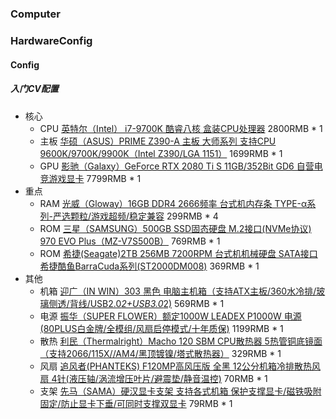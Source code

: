 #

### Computer 

### HardwareConfig

#### Config
##### 入门CV配置
- 核心
  - CPU [英特尔（Intel） i7-9700K 酷睿八核 盒装CPU处理器](https://item.jd.com/100000634417.html#crumb-wrap) 2800RMB * 1
  - 主板 [华硕（ASUS）PRIME Z390-A 主板 大师系列 支持CPU 9600K/9700K/9900K（Intel Z390/LGA 1151）](https://item.jd.com/100000542145.html) 1699RMB * 1
  - GPU [影驰（Galaxy）GeForce RTX 2080 Ti S 11GB/352Bit GD6 自营电竞游戏显卡](https://item.jd.com/100008964210.html) 7799RMB * 1
- 重点
  - RAM [光威（Gloway）16GB DDR4 2666频率 台式机内存条 TYPE-α系列-严选颗粒/游戏超频/稳定兼容](https://item.jd.com/100001551894.html) 299RMB * 4
  - ROM [三星（SAMSUNG）500GB SSD固态硬盘 M.2接口(NVMe协议) 970 EVO Plus（MZ-V7S500B）](https://item.jd.com/100003181110.html) 769RMB * 1
  - ROM [希捷(Seagate)2TB 256MB 7200RPM 台式机机械硬盘 SATA接口 希捷酷鱼BarraCuda系列(ST2000DM008)](https://item.jd.com/6856662.html) 369RMB * 1
- 其他
  - 机箱 [迎广（IN WIN）303 黑色 电脑主机箱（支持ATX主板/360水冷排/玻璃侧透/背线/USB2.0*2+USB3.0*2)](https://item.jd.com/2685331.html) 569RMB * 1
  - 电源 [振华（SUPER FLOWER）额定1000W LEADEX P1000W 电源(80PLUS白金牌/全模组/风扇启停模式/十年质保)](https://item.jd.com/904352.html) 1199RMB * 1
  - 散热 [利民（Thermalright）Macho 120 SBM CPU散热器 5热管铜底镜面（支持2066/115X//AM4/黑顶镀镍/塔式散热器）](https://item.jd.com/6448705.html#crumb-wrap) 329RMB * 1
  - 风扇 [追风者(PHANTEKS) F120MP高风压版 全黑 12公分机箱冷排散热风扇 4针(液压轴/涡流增压叶片/避震垫/静音温控)](https://item.jd.com/3787478.html#crumb-wrap) 70RMB * 1
  - 支架 [先马（SAMA）硬汉显卡支架 支持各式机箱 保护支撑显卡/磁铁吸附固定/防止显卡下垂/可同时支撑双显卡](https://item.jd.com/100005378153.html) 79RMB * 1
